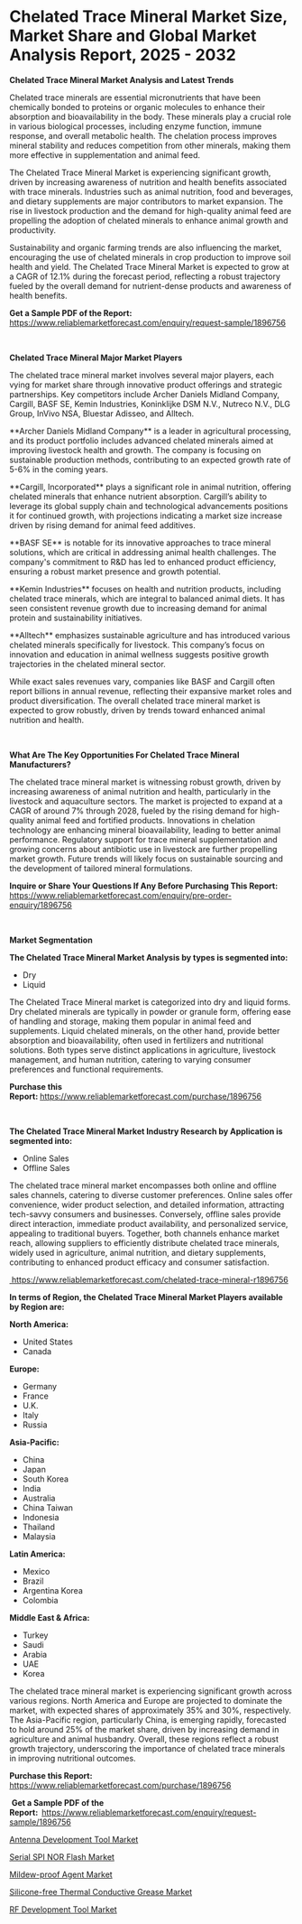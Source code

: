<p><h1>Chelated Trace Mineral Market Size, Market Share and Global Market Analysis Report, 2025 - 2032</h1></p><p><strong>Chelated Trace Mineral Market Analysis and Latest Trends</strong></p>
<p><p>Chelated trace minerals are essential micronutrients that have been chemically bonded to proteins or organic molecules to enhance their absorption and bioavailability in the body. These minerals play a crucial role in various biological processes, including enzyme function, immune response, and overall metabolic health. The chelation process improves mineral stability and reduces competition from other minerals, making them more effective in supplementation and animal feed.</p><p>The Chelated Trace Mineral Market is experiencing significant growth, driven by increasing awareness of nutrition and health benefits associated with trace minerals. Industries such as animal nutrition, food and beverages, and dietary supplements are major contributors to market expansion. The rise in livestock production and the demand for high-quality animal feed are propelling the adoption of chelated minerals to enhance animal growth and productivity.</p><p>Sustainability and organic farming trends are also influencing the market, encouraging the use of chelated minerals in crop production to improve soil health and yield. The Chelated Trace Mineral Market is expected to grow at a CAGR of 12.1% during the forecast period, reflecting a robust trajectory fueled by the overall demand for nutrient-dense products and awareness of health benefits.</p></p>
<p><strong>Get a Sample PDF of the Report:&nbsp;</strong> <a href="https://www.reliablemarketforecast.com/enquiry/request-sample/1896756?utm_campaign=1899&utm_medium=2&utm_source=Github&utm_content=ia&utm_term=04022025&utm_id=chelated-trace-mineral">https://www.reliablemarketforecast.com/enquiry/request-sample/1896756</a></p>
<p>&nbsp;</p>
<p><strong>Chelated Trace Mineral Major Market Players</strong></p>
<p><p>The chelated trace mineral market involves several major players, each vying for market share through innovative product offerings and strategic partnerships. Key competitors include Archer Daniels Midland Company, Cargill, BASF SE, Kemin Industries, Koninklijke DSM N.V., Nutreco N.V., DLG Group, InVivo NSA, Bluestar Adisseo, and Alltech.</p><p>**Archer Daniels Midland Company** is a leader in agricultural processing, and its product portfolio includes advanced chelated minerals aimed at improving livestock health and growth. The company is focusing on sustainable production methods, contributing to an expected growth rate of 5-6% in the coming years.</p><p>**Cargill, Incorporated** plays a significant role in animal nutrition, offering chelated minerals that enhance nutrient absorption. Cargill’s ability to leverage its global supply chain and technological advancements positions it for continued growth, with projections indicating a market size increase driven by rising demand for animal feed additives.</p><p>**BASF SE** is notable for its innovative approaches to trace mineral solutions, which are critical in addressing animal health challenges. The company's commitment to R&D has led to enhanced product efficiency, ensuring a robust market presence and growth potential.</p><p>**Kemin Industries** focuses on health and nutrition products, including chelated trace minerals, which are integral to balanced animal diets. It has seen consistent revenue growth due to increasing demand for animal protein and sustainability initiatives.</p><p>**Alltech** emphasizes sustainable agriculture and has introduced various chelated minerals specifically for livestock. This company’s focus on innovation and education in animal wellness suggests positive growth trajectories in the chelated mineral sector.</p><p>While exact sales revenues vary, companies like BASF and Cargill often report billions in annual revenue, reflecting their expansive market roles and product diversification. The overall chelated trace mineral market is expected to grow robustly, driven by trends toward enhanced animal nutrition and health.</p></p>
<p>&nbsp;</p>
<p><strong>What Are The Key Opportunities For Chelated Trace Mineral Manufacturers?</strong></p>
<p><p>The chelated trace mineral market is witnessing robust growth, driven by increasing awareness of animal nutrition and health, particularly in the livestock and aquaculture sectors. The market is projected to expand at a CAGR of around 7% through 2028, fueled by the rising demand for high-quality animal feed and fortified products. Innovations in chelation technology are enhancing mineral bioavailability, leading to better animal performance. Regulatory support for trace mineral supplementation and growing concerns about antibiotic use in livestock are further propelling market growth. Future trends will likely focus on sustainable sourcing and the development of tailored mineral formulations.</p></p>
<p><strong>Inquire or Share Your Questions If Any Before Purchasing This Report:</strong> <a href="https://www.reliablemarketforecast.com/enquiry/pre-order-enquiry/1896756?utm_campaign=1899&utm_medium=2&utm_source=Github&utm_content=ia&utm_term=04022025&utm_id=chelated-trace-mineral">https://www.reliablemarketforecast.com/enquiry/pre-order-enquiry/1896756</a></p>
<p>&nbsp;</p>
<p><strong>Market Segmentation</strong></p>
<p><strong>The Chelated Trace Mineral Market Analysis by types is segmented into:</strong></p>
<p><ul><li>Dry</li><li>Liquid</li></ul></p>
<p><p>The Chelated Trace Mineral market is categorized into dry and liquid forms. Dry chelated minerals are typically in powder or granule form, offering ease of handling and storage, making them popular in animal feed and supplements. Liquid chelated minerals, on the other hand, provide better absorption and bioavailability, often used in fertilizers and nutritional solutions. Both types serve distinct applications in agriculture, livestock management, and human nutrition, catering to varying consumer preferences and functional requirements.</p></p>
<p><strong>Purchase this Report:&nbsp;</strong><a href="https://www.reliablemarketforecast.com/purchase/1896756?utm_campaign=1899&utm_medium=2&utm_source=Github&utm_content=ia&utm_term=04022025&utm_id=chelated-trace-mineral">https://www.reliablemarketforecast.com/purchase/1896756</a></p>
<p>&nbsp;</p>
<p><strong>The Chelated Trace Mineral Market Industry Research by Application is segmented into:</strong></p>
<p><ul><li>Online Sales</li><li>Offline Sales</li></ul></p>
<p><p>The chelated trace mineral market encompasses both online and offline sales channels, catering to diverse customer preferences. Online sales offer convenience, wider product selection, and detailed information, attracting tech-savvy consumers and businesses. Conversely, offline sales provide direct interaction, immediate product availability, and personalized service, appealing to traditional buyers. Together, both channels enhance market reach, allowing suppliers to efficiently distribute chelated trace minerals, widely used in agriculture, animal nutrition, and dietary supplements, contributing to enhanced product efficacy and consumer satisfaction.</p></p>
<p><a href="https://www.reliablemarketforecast.com/chelated-trace-mineral-r1896756?utm_campaign=1899&utm_medium=2&utm_source=Github&utm_content=ia&utm_term=04022025&utm_id=chelated-trace-mineral">&nbsp;https://www.reliablemarketforecast.com/chelated-trace-mineral-r1896756</a></p>
<p><strong>In terms of Region, the Chelated Trace Mineral Market Players available by Region are:</strong></p>
<p>
    <p> <strong> North America: </strong>
        <ul>
            <li>United States</li>
            <li>Canada</li>
        </ul>
        </p> 
    <p> <strong> Europe: </strong>
        <ul>
            <li>Germany</li>
            <li>France</li>
            <li>U.K.</li>
            <li>Italy</li>
            <li>Russia</li>
        </ul>
        </p> 
    <p> <strong> Asia-Pacific: </strong>
        <ul>
            <li>China</li>
            <li>Japan</li>
            <li>South Korea</li>
            <li>India</li>
            <li>Australia</li>
            <li>China Taiwan</li>
            <li>Indonesia</li>
            <li>Thailand</li>
            <li>Malaysia</li>
        </ul>
        </p> 
    <p> <strong> Latin America: </strong>
        <ul>
            <li>Mexico</li>
            <li>Brazil</li>
            <li>Argentina Korea</li>
            <li>Colombia</li>
        </ul>
        </p> 
    <p> <strong> Middle East & Africa: </strong>
        <ul>
            <li>Turkey</li>
            <li>Saudi</li>
            <li>Arabia</li>
            <li>UAE</li>
            <li>Korea</li>
        </ul>
    </p>
    </p>
<p><p>The chelated trace mineral market is experiencing significant growth across various regions. North America and Europe are projected to dominate the market, with expected shares of approximately 35% and 30%, respectively. The Asia-Pacific region, particularly China, is emerging rapidly, forecasted to hold around 25% of the market share, driven by increasing demand in agriculture and animal husbandry. Overall, these regions reflect a robust growth trajectory, underscoring the importance of chelated trace minerals in improving nutritional outcomes.</p></p>
<p><strong>Purchase this Report: </strong><a href="https://www.reliablemarketforecast.com/purchase/1896756?utm_campaign=1899&utm_medium=2&utm_source=Github&utm_content=ia&utm_term=04022025&utm_id=chelated-trace-mineral">https://www.reliablemarketforecast.com/purchase/1896756</a></p>
<p>&nbsp;<strong>Get a Sample PDF of the Report:&nbsp;&nbsp;</strong><a href="https://www.reliablemarketforecast.com/enquiry/request-sample/1896756?utm_campaign=1899&utm_medium=2&utm_source=Github&utm_content=ia&utm_term=04022025&utm_id=chelated-trace-mineral">https://www.reliablemarketforecast.com/enquiry/request-sample/1896756</a></p>
<p><strong></strong></p>
<p><p><a href="https://www.linkedin.com/pulse/antenna-development-tool-market-size-expansion-forecast-f6eqe?utm_campaign=1899&utm_medium=2&utm_source=Github&utm_content=ia&utm_term=04022025&utm_id=chelated-trace-mineral">Antenna Development Tool Market</a></p><p><a href="https://www.linkedin.com/pulse/projected-cagr-95-serial-spi-nor-flash-market-analysis-cwrye?utm_campaign=1899&utm_medium=2&utm_source=Github&utm_content=ia&utm_term=04022025&utm_id=chelated-trace-mineral">Serial SPI NOR Flash Market</a></p><p><a href="https://github.com/djibenesha/Market-Research-Report-List-1/blob/main/mildew-proof-agent-market.md?utm_campaign=1899&utm_medium=2&utm_source=Github&utm_content=ia&utm_term=04022025&utm_id=chelated-trace-mineral">Mildew-proof Agent Market</a></p><p><a href="https://github.com/nibbsmantji/Market-Research-Report-List-1/blob/main/silicone-free-thermal-conductive-grease-market.md?utm_campaign=1899&utm_medium=2&utm_source=Github&utm_content=ia&utm_term=04022025&utm_id=chelated-trace-mineral">Silicone-free Thermal Conductive Grease Market</a></p><p><a href="https://www.linkedin.com/pulse/rf-development-tool-market-analysis-industry-trends-cagr-8cmwe?utm_campaign=1899&utm_medium=2&utm_source=Github&utm_content=ia&utm_term=04022025&utm_id=chelated-trace-mineral">RF Development Tool Market</a></p></p>